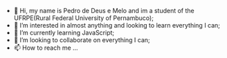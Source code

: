 - 👋 Hi, my name is Pedro de Deus e Melo and im a student of the UFRPE(Rural Federal University of Pernambuco);
- 👀 I’m interested in almost anything and looking to learn everything I can;
- 🌱 I’m currently learning JavaScript;
- 💞️ I’m looking to collaborate on everything I can;
- 📫 How to reach me ...

<!---
PDM-Phan/PDM-Phan is a ✨ special ✨ repository because its `README.md` (this file) appears on your GitHub profile.
You can click the Preview link to take a look at your changes.
--->
